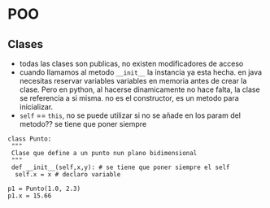 # POO
## Clases
* todas las clases son publicas, no existen modificadores de acceso
* cuando llamamos al metodo `__init__` la instancia ya esta hecha. en java necesitas reservar variables variables en memoria antes de crear la clase. Pero en python, al hacerse dinamicamente
no hace falta, la clase se referencia a si misma. no es el constructor, es un metodo para inicializar.
* `self` == `this`, no se puede utilizar si no se añade en los param del metodo?? se tiene que poner siempre
```phyton
class Punto:
 """
 Clase que define a un punto nun plano bidimensional
 """
 def __init__(self,x,y): # se tiene que poner siempre el self
  self.x = x # declaro variable

p1 = Punto(1.0, 2.3)
p1.x = 15.66
```
